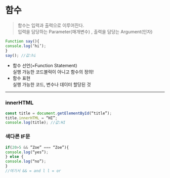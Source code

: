 # 함수
> 함수는 입력과 출력으로 이루어진다.<br>
> 입력을 담당하는 Parameter(매개변수) , 출력을 담당는 Argument(인자)
```javascript
Function say(){
console.log(‘hi’);
}
say(); //값:hi
```
- 함수 선언(=Function Statement)<br>
실행 가능한 코드블럭이 아니고 함수의 정의! 
- 함수 표현<br>
실행 가능한 코드, 변수나 데이터 할당된 것
---

### innerHTML
```javascript
const title = document.getElementById(“title”);
title.innerHTML = “HI”;
console.log(title); //값:HI
```

### 색다른 IF문
```javascript
if(20>5 && ”Zoe” === “Zoe”){
console.log(“yes”);
} else {
console.log(“no”);
}
//여기서 && = and l l = or
```


